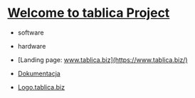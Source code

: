 # [Welcome to tablica Project](https://www.tablica.biz/)

+ software
+ hardware


+ [Landing page: www.tablica.biz](https://www.tablica.biz/)
+ [Dokumentacja](https://docs.tablica.biz/)
+ [Logo.tablica.biz](https://logo.tablica.biz/)


